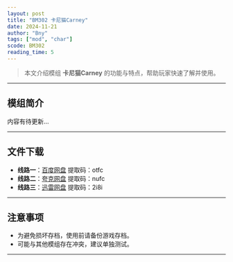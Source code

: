```yaml
---
layout: post
title: "BM302 卡尼猫Carney"
date: 2024-11-21
author: "Bny"
tags: ["mod", "char"]
scode: BM302
reading_time: 5
---
```


> 本文介绍模组 **卡尼猫Carney** 的功能与特点，帮助玩家快速了解并使用。

---

## 模组简介

内容有待更新...

---


## 文件下载
- **线路一**：[百度网盘](https://pan.baidu.com/s/1WNq0UGekcZqd8S98laajGQ?pwd=otfc)  提取码：otfc  
- **线路二**：[夸克网盘](https://pan.quark.cn/s/53887d66c4d2?pwd=nufc)  提取码：nufc  
- **线路三**：[迅雷网盘](https://pan.xunlei.com/s/VOCCbT1v4jq6gy-RR2L34LTRA1?pwd=2i8i)  提取码：2i8i  

---

## 注意事项
- 为避免损坏存档，使用前请备份游戏存档。
- 可能与其他模组存在冲突，建议单独测试。

---

